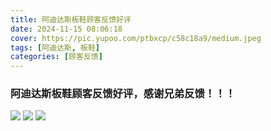 ```yaml
---
title: 阿迪达斯板鞋顾客反馈好评
date: 2024-11-15 08:06:18
cover: https://pic.yupoo.com/ptbxcp/c58c18a9/medium.jpeg
tags: [阿迪达斯, 板鞋]
categories: [顾客反馈]
---
```


###   阿迪达斯板鞋顾客反馈好评，感谢兄弟反馈！！！
![](https://pic.yupoo.com/ptbxcp/fc356c64/e5b45e24.jpeg)
![](https://pic.yupoo.com/ptbxcp/c58c18a9/fd08c8f6.jpeg)
![](https://pic.yupoo.com/ptbxcp/49115c84/525f9c2a.jpeg)